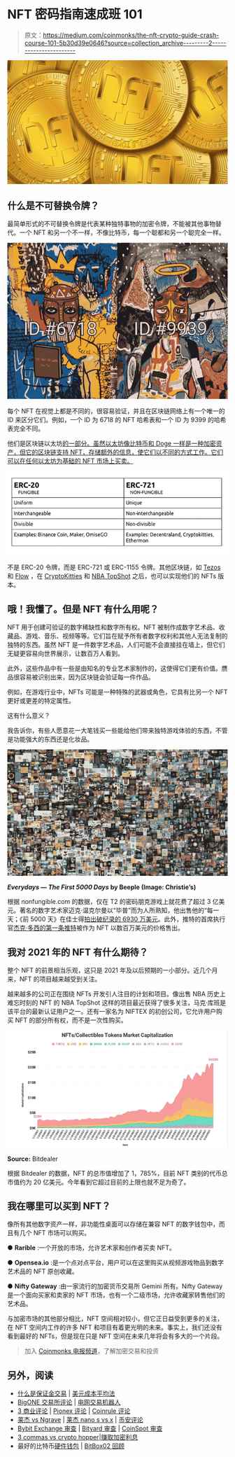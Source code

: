 # NFT 密码指南速成班 101

> 原文：<https://medium.com/coinmonks/the-nft-crypto-guide-crash-course-101-5b30d39e0646?source=collection_archive---------2----------------------->

![](img/413eafdc76be6c241463100ca9e82731.png)

## 什么是不可替换令牌？

最简单形式的不可替换令牌是代表某种独特事物的加密令牌，不能被其他事物替代。一个 NFT 和另一个不一样，不像比特币，每一个聪都和另一个聪完全一样。

![](img/0d2c73eb5c0c9c7c90211ce7abe30380.png)

每个 NFT 在视觉上都是不同的，很容易验证，并且在区块链网络上有一个唯一的 ID 来区分它们。例如，一个 ID 为 6718 的 NFT 哈希表和一个 ID 为 9399 的哈希表完全不同。

他们是区块链以太坊[的一部分。虽然以太坊像比特币和 Doge 一样是一种加密资产，但它的区块链支持 NFT，存储额外的信息，使它们以不同的方式工作。它们可以在任何以太坊为基础的 NFT 市场上买卖。](https://ethereum.org/en/nft/)

![](img/2782074746879592d81fe5ed00e35070.png)

不是 ERC-20 令牌，而是 ERC-721 或 ERC-1155 令牌。其他区块链，如 [Tezos](https://www.coindesk.com/mclaren-to-build-nft-platform-on-tezos) 和 [Flow](https://decrypt.co/resources/what-is-flow-dapper-labs) ，在 [CryptoKitties](https://decrypt.co/resources/cryptokitties) 和 [NBA TopShot](https://nbatopshot.com/) 之后，也可以实现他们的 NFTs 版本。

## **哦！我懂了。但是 NFT 有什么用呢？**

NFT 用于创建可验证的数字稀缺性和数字所有权。NFT 被制作成数字艺术品、收藏品、游戏、音乐、视频等等。它们旨在赋予所有者数字权利和其他人无法复制的独特的东西。虽然 NFT 是一件数字艺术品，人们可能不会直接挂在墙上，但它们无疑更容易向世界展示，让数百万人看到。

此外，这些作品中有一些是由知名的专业艺术家制作的，这使得它们更有价值。赝品很容易被识别出来，因为区块链会验证每一件作品。

例如，在游戏行业中，NFTs 可能是一种特殊的武器或角色，它具有比另一个 NFT 更好或更差的特定属性。

这有什么意义？

我告诉你，有些人愿意花一大笔钱买一些能给他们带来独特游戏体验的东西，不管是功能强大的东西还是化妆品。

![](img/b3330a01c7b0e658f0065771525df01a.png)

***Everydays — The First 5000 Days* by Beeple (Image: Christie’s)**

根据 nonfungible.com 的数据，仅在 T2 的密码朋克游戏上就花费了超过 3 亿美元。著名的数字艺术家迈克·温克尔曼以“毕普”而为人所熟知，他出售他的“每一天；《前 5000 天》在佳士得[拍出破纪录的 6930 万美元](https://decrypt.co/60971/beeples-nft-artwork-sells-for-60-3-million-in-christies-auction)。此外，推特的首席执行官[杰克·多西的第一条推特](https://www.cnbc.com/2021/03/22/jack-dorsey-sells-his-first-tweet-ever-as-an-nft-for-over-2point9-million.html)被作为 NFT 以数百万美元的价格售出。

## 我对 2021 年的 NFT 有什么期待？

整个 NFT 的前景相当乐观，这只是 2021 年及以后预期的一小部分。近几个月来，NFT 的项目越来越受到关注。

越来越多的公司正在围绕 NFTs 开发引人注目的计划和项目。像出售 NBA 历史上难忘时刻的 NFT 的 NBA TopShot 这样的项目最近获得了很多关注，马克·库班是该平台的最新认证用户之一。还有一家名为 NIFTEX 的初创公司，它允许用户购买 NFT 的部分所有权，而不是一次性购买。

![](img/7901c910e52132013aa543e4e2495b70.png)

**Source:** Bitdealer

根据 Bitdealer 的数据，NFT 的总市值增加了 1，785%，目前 NFT 类别的代币总市值约为 20 亿美元。今年看到它超过目前的上限也就不足为奇了。

## 我在哪里可以买到 NFT？

像所有其他数字资产一样，非功能性桌面可以存储在兼容 NFT 的数字钱包中，而且有几个 NFT 市场可以购买。

● **Rarible** :一个开放的市场，允许艺术家和创作者买卖 NFT。

● **Opensea.io** :是一个点对点平台，用户可以在这里购买从视频游戏物品到数字艺术品的 NFT 原创收藏。

● **Nifty Gateway** :由一家流行的加密货币交易所 Gemini 所有。Nifty Gateway 是一个面向买家和卖家的 NFT 市场，也有一个二级市场，允许收藏家转售他们的艺术品。

与加密市场的其他部分相比，NFT 空间相对较小，但它正日益受到更多的关注，在 NFT 空间内工作的许多 NFT 和项目有着更光明的未来。事实上，我们还没有看到最好的 NFTs，但是现在只是 NFT 空间在未来几年将会有多大的一个片段。

> 加入 [Coinmonks 电报频道](https://t.me/coincodecap)，了解加密交易和投资

## 另外，阅读

*   [什么是保证金交易](https://blog.coincodecap.com/margin-trading) | [美元成本平均法](https://blog.coincodecap.com/dca)
*   [BigONE 交易所评论](/coinmonks/bigone-exchange-review-64705d85a1d4) | [电网交易机器人](https://blog.coincodecap.com/grid-trading)
*   [3 商业评论](/coinmonks/3commas-review-an-excellent-crypto-trading-bot-2020-1313a58bec92) | [Pionex 评论](/coinmonks/pionex-review-exchange-with-crypto-trading-bot-1e459d0191ea) | [Coinrule 评论](/coinmonks/coinrule-review-2021-a-beginner-friendly-crypto-trading-bot-daf0504848ba)
*   [莱杰 vs Ngrave](/coinmonks/ledger-vs-ngrave-zero-7e40f0c1d694) | [莱杰 nano s vs x](/coinmonks/ledger-nano-s-vs-x-battery-hardware-price-storage-59a6663fe3b0) | [币安评论](/coinmonks/binance-review-ee10d3bf3b6e)
*   [Bybit Exchange 审查](/coinmonks/bybit-exchange-review-dbd570019b71) | [Bityard 审查](/coinmonks/bityard-review-7d104239be35) | [CoinSpot 审查](https://blog.coincodecap.com/coinspot-review)
*   [3 commas vs crypto hopper](/coinmonks/3commas-vs-pionex-vs-cryptohopper-best-crypto-bot-6a98d2baa203)|[赚取加密利息](/coinmonks/earn-crypto-interest-b10b810fdda3)
*   最好的比特币[硬件钱包](/coinmonks/the-best-cryptocurrency-hardware-wallets-of-2020-e28b1c124069?source=friends_link&sk=324dd9ff8556ab578d71e7ad7658ad7c) | [BitBox02 回顾](/coinmonks/bitbox02-review-your-swiss-bitcoin-hardware-wallet-c36c88fff29)